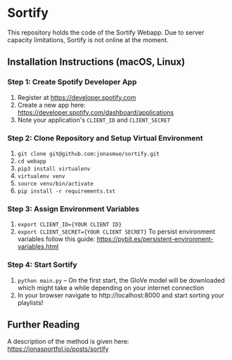 # Sortify

This repository holds the code of the Sortify Webapp.
Due to server capacity limitations, Sortify is not online at the moment.

## Installation Instructions (macOS, Linux)

### Step 1: Create Spotify Developer App
1. Register at https://developer.spotify.com
2. Create a new app here: https://developer.spotify.com/dashboard/applications
3. Note your application's `CLIENT_ID` and `CLIENT_SECRET`

### Step 2: Clone Repository and Setup Virtual Environment
1. `git clone git@github.com:jonasmue/sortify.git`
2. `cd webapp`
3. `pip3 install virtualenv`
4. `virtualenv venv`
5. `source venv/bin/activate`
6. `pip install -r requirements.txt`

### Step 3: Assign Environment Variables
1. `export CLIENT_ID={YOUR CLIENT ID}`
2. `export CLIENT_SECRET={YOUR CLIENT SECRET}`
To persist environment variables follow this guide: https://pybit.es/persistent-environment-variables.html

### Step 4: Start Sortify
1. `python main.py` – On the first start, the GloVe model will be downloaded which might take a while depending on your internet connection
2. In your browser navigate to http://localhost:8000 and start sorting your playlists!

## Further Reading

A description of the method is given here:
https://jonasportfol.io/posts/sortify 
